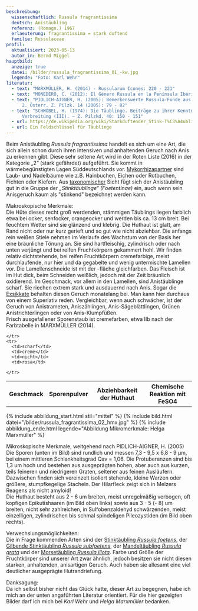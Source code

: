 ```yaml
---
beschreibung:
  wissenschaftlich: Russula fragrantissima
  deutsch: Anistäubling
  referenz: (Romagn.) 1967
  erlaeuterung: fragrantissima = stark duftend
  familie: Russulaceae
profil:
  aktualisiert: 2023-05-13
  autor_in: Bernd Miggel
hauptbild:
  anzeige: true
  datei: /bilder/russula_fragrantissima_01_-kw.jpg
  legende: "Foto: Karl Wehr"
literatur:
  - text: "MARXMÜLLER, H. (2014) - Russularum Icones: 220 - 221"
  - text: "MONEDERO, C. (2012): El Género Russula en la Península Ibérica: 166 - 167"
  - text: "PIDLICH-AIGNER, H. (2005): Bemerkenswerte Russula-Funde aus Ostösterreich
      2. Österr. Z. Pilzk. 14 (2005): 79 - 82"
  - text: "SCHWÖBEL, H. (1974): Die Täublinge. Beiträge zu ihrer Kenntnis und
      Verbreitung (III). – Z. Pilzkd. 40: 150 - 151"
  - url: https://de.wikipedia.org/wiki/Starkduftender_Stink-T%C3%A4ubling
  - url: Ein Feldschlüssel für Täublinge
---
```

Beim Anistäubling *Russula fragrantissima* handelt es sich um eine Art, die sich allein  schon durch ihren intensiven und anhaltenden Geruch nach Anis zu erkennen gibt. Diese sehr seltene Art wird in der Roten Liste (2016) in der Kategorie „2“ (stark gefährdet) aufgeführt. Sie kommt in wärmebegünstigten Lagen Süddeutschlands vor. [Mykorrhizapartner](Mykorrhiza "Glossar") sind Laub- und Nadelbäume wie z.B. Hainbuchen, Eichen oder Rotbuchen, Fichten oder Kiefern. Aus [taxonomischer](Taxonomie "Glossar") Sicht fügt sich der  Anistäubling gut in die Gruppe der *„Stinktäublinge“ (Foetentinae)* ein, auch wenn sein Anisgeruch kaum als "stinkend" bezeichnet werden kann.

Makroskopische Merkmale:\
Die Hüte dieses recht groß werdenden, stämmigen Täublings liegen farblich etwa bei ocker, senfocker, orangeocker und werden bis ca. 13 cm breit. Bei feuchtem Wetter sind sie glänzend und klebrig. Die Huthaut ist glatt, am Rand nicht oder nur kurz gerieft und so gut wie nicht abziehbar. Die anfangs rein weißen Stiele nehmen im Verlaufe des Wachstum von der Basis her eine bräunliche Tönung an. Sie sind hartfleischig, zylindrisch oder nach unten verjüngt und bei reifen Fruchtkörpern gekammert hohl. Wir finden relativ dichtstehende, bei reifen Fruchtkörpern cremefarbige, meist durchlaufende, nur hier und da gegabelte und wenig untermischte Lamellen vor. Die Lamellenschneide ist mit der -fläche gleichfarben. Das Fleisch ist im Hut dick, beim Schneiden weißlich, jedoch mit der Zeit bräunlich oxidierend.
Im Geschmack, vor allem in den Lamellen, sind Anistäublinge scharf. Sie riechen extrem stark und ausdauernd nach Anis. Sogar die [Exsikkate](Exsikkat "Glossar") behalten diesen Geruch monatelang bei. Man kann hier durchaus von einem Superlativ reden. Vergleichbar, wenn auch schwächer, ist der Geruch von Anistrameten, Aniszählingen, Anis-Sägeblättlingen, Grünen Anistrichterlingen oder von Anis-Klumpfüßen.\
Frisch ausgefallener Sporenstaub ist cremefarben, etwa IIb nach der Farbtabelle in MARXMÜLLER (2014).

<div class="table-responsive">
  <table class="table taeubling">
    <tr>
      <th rowspan="2">Geschmack</th>
      <th rowspan="2">Sporenpulver</th>
      <th rowspan="2">Abziehbarkeit der Huthaut</th>
      <th colspan="3" class="text-center">Chemische Reaktion mit FeSO4</th>
    </tr>
    <tr>
      
      
    </tr>
    <tr>
      <td>scharf</td>
      <td>creme</td>
      <td>nicht</td>
      <td>rosa</td>
       
    </tr>
  </table>
</div>

{% include abbildung_start.html stil="mittel" %}
{% include bild.html datei="/bilder/russula_fragrantissima_02_hmx.jpg" %}
{% include abbildung_ende.html legende="Abbildung Mikromerkmale: Helga Marxmüller" %}

Mikroskopische Merkmale, weitgehend nach PIDLICH-AIGNER, H. (2005)\
Die Sporen (unten im Bild) sind rundlich und messen 7,3 - 9,5 x 6,8 - 9 µm, bei einem mittleren Schlankheitsgrad Qav = 1,06. Die Protuberanzen sind bis 1,3 um hoch und bestehen aus ausgeprägten hohen, aber auch aus kurzen, teils feineren und niedrigeren Graten, seltener aus feinen Ausläufern. Dazwischen finden sich vereinzelt isoliert stehende, kleine Warzen oder größere, stumpfkegelige Stacheln. Der Hilarfleck zeigt sich in Melzers Reagens als nicht amyloid!\
Die Huthaut besteht aus 2 - 6 um breiten, meist unregelmäßig verbogen, oft kopfigen Epikutishaaren (im Bild oben links) sowie aus 3 - 5 (- 8) um breiten, nicht sehr zahlreichen, in Sulfobenzaldehyd schwärzenden, meist einzelligen, zylindrischen bis schmal spindeligen Pileozystiden (im Bild oben rechts).

Verwechslungsmöglichkeiten:\
Die in Frage kommenden Arten sind der [Stinktäubling *Russula foetens*](/pilze/russula-foetens-stinktäubling), der [Gilbende Stinktäubling *Russula subfoetens*](/pilze/russula-subfoetens-gilbender-stinktäubling), der [Mandeltäubling *Russula grata*](/pilze/russula-grata-mandeltäubling) und der [Morsetäubling *Russula illota*](/pilze/russula-illota-morsetäubling). Farbe und Größe der Fruchtkörper sind unserer Art zwar ähnlich, jedoch besitzen sie nicht diesen starken, anhaltenden, anisartigen Geruch. Auch haben sie allesamt eine viel deutlicher ausgeprägte Hutrandriefung. 

Danksagung:\
Da ich selbst bisher nicht das Glück hatte, dieser Art zu begegnen, habe ich mich an der unten angaführten Literatur orientiert. Für die hier gezeigten Bilder darf ich mich bei *Karl Wehr* und *Helga Marxmüller* bedanken.